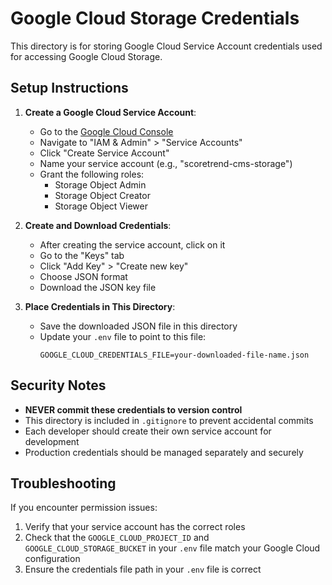 # Google Cloud Storage Credentials

This directory is for storing Google Cloud Service Account credentials used for accessing Google Cloud Storage.

## Setup Instructions

1. **Create a Google Cloud Service Account**:

    - Go to the [Google Cloud Console](https://console.cloud.google.com/)
    - Navigate to "IAM & Admin" > "Service Accounts"
    - Click "Create Service Account"
    - Name your service account (e.g., "scoretrend-cms-storage")
    - Grant the following roles:
        - Storage Object Admin
        - Storage Object Creator
        - Storage Object Viewer

2. **Create and Download Credentials**:

    - After creating the service account, click on it
    - Go to the "Keys" tab
    - Click "Add Key" > "Create new key"
    - Choose JSON format
    - Download the JSON key file

3. **Place Credentials in This Directory**:
    - Save the downloaded JSON file in this directory
    - Update your `.env` file to point to this file:
        ```
        GOOGLE_CLOUD_CREDENTIALS_FILE=your-downloaded-file-name.json
        ```

## Security Notes

-   **NEVER commit these credentials to version control**
-   This directory is included in `.gitignore` to prevent accidental commits
-   Each developer should create their own service account for development
-   Production credentials should be managed separately and securely

## Troubleshooting

If you encounter permission issues:

1. Verify that your service account has the correct roles
2. Check that the `GOOGLE_CLOUD_PROJECT_ID` and `GOOGLE_CLOUD_STORAGE_BUCKET` in your `.env` file match your Google Cloud configuration
3. Ensure the credentials file path in your `.env` file is correct
